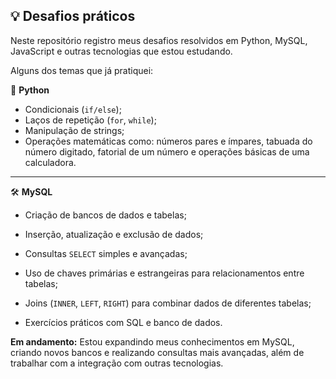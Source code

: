 ## 💡 Desafios práticos

Neste repositório registro meus desafios resolvidos em Python, MySQL, JavaScript e outras tecnologias que estou estudando.

Alguns dos temas que já pratiquei:

🐍 **Python**
- Condicionais (`if/else`);
- Laços de repetição (`for`, `while`);
- Manipulação de strings;
- Operações matemáticas como: números pares e ímpares, tabuada do número digitado, fatorial de um número e operações básicas de uma calculadora.

---

🛠️ **MySQL**
- Criação de bancos de dados e tabelas;

- Inserção, atualização e exclusão de dados;

- Consultas `SELECT` simples e avançadas;

- Uso de chaves primárias e estrangeiras para relacionamentos entre tabelas;

- Joins (`INNER`, `LEFT`, `RIGHT`) para combinar dados de diferentes tabelas;

- Exercícios práticos com SQL e banco de dados.

**Em andamento:**
Estou expandindo meus conhecimentos em MySQL, criando novos bancos e realizando consultas mais avançadas, além de trabalhar com a integração com outras tecnologias.
